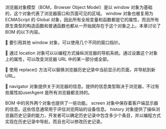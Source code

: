 浏览器对象模型（BOM，Browser Object Model）是以 window 对象为基础的，这个对象代表了浏览器窗口和页面可见的区域。 window 对象也被复用为ECMAScript 的 Global 对象，因此所有全局变量和函数都是它的属性，而且所有原生类型的构造函数和普通函数也都从一开始就存在于这个对象之上。本章讨论了 BOM 的以下内容。

  要引用其他 window 对象，可以使用几个不同的窗口指针。

  通过 location 对象可以以编程方式操纵浏览器的导航系统。通过设置这个对象上的属性，可以改变浏览器 URL 中的某一部分或全部。

  使用 replace() 方法可以替换浏览器历史记录中当前显示的页面，并导航到新 URL。

 navigator 对象提供关于浏览器的信息。提供的信息类型取决于浏览器，不过有些属性如userAgent 是所有浏览器都支持的。

BOM 中的另外两个对象也提供了一些功能。 screen 对象中保存着客户端显示器的信息。这些信息通常用于评估浏览网站的设备信息。 history 对象提供了操纵浏览器历史记录的能力，开发者可以确定历史记录中包含多少个条目，并以编程方式实现在历史记录中导航，而且也可以修改历史记录。